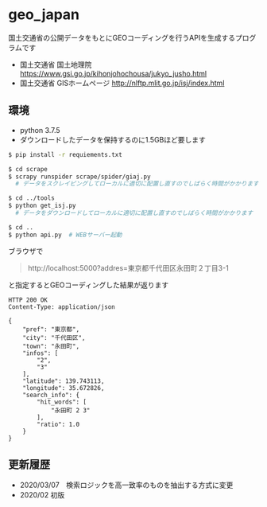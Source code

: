 # geo_japan
国土交通省の公開データをもとにGEOコーディングを行うAPIを生成するプログラムです

* 国土交通省 国土地理院 https://www.gsi.go.jp/kihonjohochousa/jukyo_jusho.html
* 国土交通省 GISホームページ http://nlftp.mlit.go.jp/isj/index.html


## 環境
* python 3.7.5
* ダウンロードしたデータを保持するのに1.5GBほど要します

``` bash
$ pip install -r requiements.txt

$ cd scrape
$ scrapy runspider scrape/spider/giaj.py
  # データをスクレイピングしてローカルに適切に配置し直すのでしばらく時間がかかります

$ cd ../tools
$ python get_isj.py
  # データをダウンロードしてローカルに適切に配置し直すのでしばらく時間がかかります

$ cd ..
$ python api.py  # WEBサーバー起動
```

ブラウザで
> http://localhost:5000?addres=東京都千代田区永田町２丁目3-1

と指定するとGEOコーディングした結果が返ります

```
HTTP 200 OK
Content-Type: application/json

{
    "pref": "東京都",
    "city": "千代田区",
    "town": "永田町",
    "infos": [
        "2",
        "3"
    ],
    "latitude": 139.743113,
    "longitude": 35.672826,
    "search_info": {
        "hit_words": [
            "永田町 2 3"
        ],
        "ratio": 1.0
    }
}
```


## 更新履歴
- 2020/03/07　検索ロジックを高一致率のものを抽出する方式に変更
- 2020/02 初版

